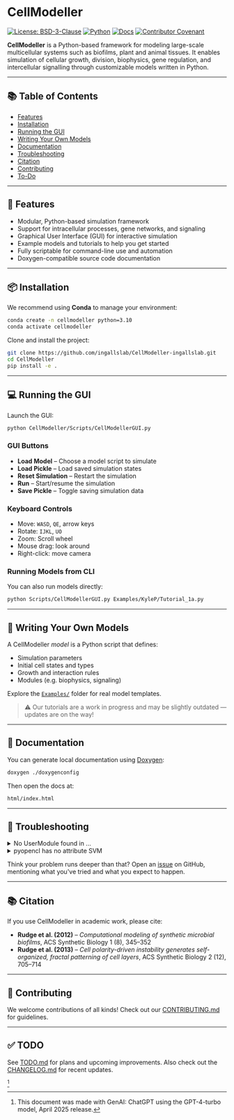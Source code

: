 # CellModeller

[![License: BSD-3-Clause](https://img.shields.io/badge/license-BSD--3--Clause-green)](./licence.txt)
[![Python](https://img.shields.io/badge/python-3.10%2B-blue.svg)](https://www.python.org/)
[![Docs](https://img.shields.io/badge/docs-doxygen-lightgrey.svg)](#-documentation)
[![Contributor Covenant](https://img.shields.io/badge/Contributor%20Covenant-2.1-4baaaa.svg)](Community/code_of_conduct.md)

**CellModeller** is a Python-based framework for modeling large-scale multicellular
systems such as biofilms, plant and animal tissues. It enables simulation of
cellular growth, division, biophysics, gene regulation, and intercellular
signalling through customizable models written in Python.

---

## 📚 Table of Contents

- [Features](#-features)
- [Installation](#-installation)
- [Running the GUI](#-running-the-gui)
- [Writing Your Own Models](#-writing-your-own-models)
- [Documentation](#-documentation)
- [Troubleshooting](#-troubleshooting)
- [Citation](#-citation)
- [Contributing](#-contributing)
- [To-Do](#-todo)

---

## 🚀 Features

- Modular, Python-based simulation framework
- Support for intracellular processes, gene networks, and signaling
- Graphical User Interface (GUI) for interactive simulation
- Example models and tutorials to help you get started
- Fully scriptable for command-line use and automation
- Doxygen-compatible source code documentation

---

## 📦 Installation

We recommend using **Conda** to manage your environment:

```bash
conda create -n cellmodeller python=3.10
conda activate cellmodeller
```

Clone and install the project:

```bash
git clone https://github.com/ingallslab/CellModeller-ingallslab.git
cd CellModeller
pip install -e .
```

---

## 💻 Running the GUI

Launch the GUI:

```bash
python CellModeller/Scripts/CellModellerGUI.py
```

### GUI Buttons
- **Load Model** – Choose a model script to simulate
- **Load Pickle** – Load saved simulation states
- **Reset Simulation** – Restart the simulation
- **Run** – Start/resume the simulation
- **Save Pickle** – Toggle saving simulation data

### Keyboard Controls
- Move: `WASD`, `QE`, arrow keys
- Rotate: `IJKL`, `UO`
- Zoom: Scroll wheel
- Mouse drag: look around
- Right-click: move camera

### Running Models from CLI

You can also run models directly:

```bash
python Scripts/CellModellerGUI.py Examples/KyleP/Tutorial_1a.py
```

---

## 🧬 Writing Your Own Models

A CellModeller *model* is a Python script that defines:
- Simulation parameters
- Initial cell states and types
- Growth and interaction rules
- Modules (e.g. biophysics, signaling)

Explore the [`Examples/`](./Examples/KyleP) folder for real model templates.

> ⚠️ Our tutorials are a work in progress and may be slightly outdated — updates are on the way!

---

## 🧰 Documentation

You can generate local documentation using [Doxygen](https://www.doxygen.nl/):

```bash
doxygen ./doxygenconfig
```

Then open the docs at:

```bash
html/index.html
```

---

## 🔧 Troubleshooting

<details>
<summary>
No UserModule found in ...
</summary>
Note that a lot of the old examples use deprecated parts of the application, so
will not work until rewritten using the new API.

If you are using the new API:
1. Check if there is a subclass of UserModule in the given path.
2. Check if it is a concrete implementation or an abstract class by
instantiating it either at the top level of the file or in an interactive shell.
> If not, remember to implement the abstract methods sim_step() and
on_sim_ready(), even if they are empty functions!
</details>

<details>
<summary>
pyopencl has no attribute SVM
</summary>
This error has appeared on some Apple silicon Mac computers. Currently no
workarounds exist, rollback to v4.3.1. We are working on a fix.
</details>

Think your problem runs deeper than that?
Open an [issue](https://github.com/ingallslab/CellModeller-ingallslab/issues) on GitHub,
mentioning what you've tried and what you expect to happen.

---

## 📚 Citation

If you use CellModeller in academic work, please cite:

- **Rudge et al. (2012)** – *Computational modeling of synthetic microbial biofilms*, ACS Synthetic Biology 1 (8), 345–352
- **Rudge et al. (2013)** – *Cell polarity-driven instability generates self-organized, fractal patterning of cell layers*, ACS Synthetic Biology 2 (12), 705–714

---

## 🤝 Contributing

We welcome contributions of all kinds!
Check out our [CONTRIBUTING.md](./Community/contributing.md) for guidelines.

---

## ✅ TODO

See [TODO.md](./TODO.md) for plans and upcoming improvements.
Also check out the [CHANGELOG.md](./CHANGELOG.md) for recent updates.

[^1]

[^1]: This document was made with GenAI: ChatGPT using the GPT-4-turbo model,
April 2025 release.
